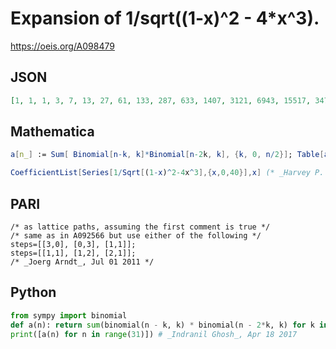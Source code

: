 # Expansion of 1/sqrt\(\(1\-x\)^2 \- 4\*x^3\)\.
https://oeis.org/A098479
## JSON
```JSON
[1, 1, 1, 3, 7, 13, 27, 61, 133, 287, 633, 1407, 3121, 6943, 15517, 34755, 77959, 175213, 394499, 889461, 2007963, 4538485, 10269247, 23258881, 52726599, 119627977, 271624315, 617180533, 1403272799, 3192557561, 7267485523, 16552454205]
```
## Mathematica
```Mathematica
a[n_] := Sum[ Binomial[n-k, k]*Binomial[n-2k, k], {k, 0, n/2}]; Table[a[n], {n, 0, 31}] (* _Jean-François Alcover_, Jan 07 2013, from 1st formula *)
```
```Mathematica
CoefficientList[Series[1/Sqrt[(1-x)^2-4x^3],{x,0,40}],x] (* _Harvey P. Dale_, Aug 13 2024 *)
```
## PARI
```PARI
/* as lattice paths, assuming the first comment is true */
/* same as in A092566 but use either of the following */
steps=[[3,0], [0,3], [1,1]];
steps=[[1,1], [1,2], [2,1]];
/* _Joerg Arndt_, Jul 01 2011 */
```
## Python
```Python
from sympy import binomial
def a(n): return sum(binomial(n - k, k) * binomial(n - 2*k, k) for k in range(n//2 + 1))
print([a(n) for n in range(31)]) # _Indranil Ghosh_, Apr 18 2017
```
